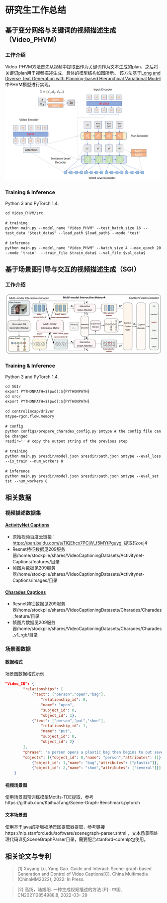 # 研究生工作总结

## 基于变分网络与关键词的视频描述生成（Video_PHVM）

### 工作介绍

Video-PHVM方法首先从视频中提取出作为关键词作为文本生成的plan，之后将关键词plan用于视频描述生成，具体的模型结构如图所示。
该方法基于[Long and Diverse Text Generation with Planning-based Hierarchical Variational Model](https://arxiv.org/abs/1908.06605)中PHVM模型进行实现。
![image](https://github.com/luxuyang6/work_summary_2019_2022/blob/master/Video_PHVM.png)

### Training & Inference
Python 3 and PyTorch 1.4.
```
cd Video_PHVM/src

# training
python main.py --model_name "Video_PHVM" --test_batch_size 16 --test_data "$test_data$" --load_path $load_path$ --mode 'test' 

# inference
python main.py --model_name "Video_PHVM" --batch_size 4 --max_epoch 20 --mode 'train'  --train_file $train_data$ --val_file $val_data$
```



## 基于场景图引导与交互的视频描述生成（SGI）

### 工作介绍
![image](https://github.com/luxuyang6/work_summary_2019_2022/blob/master/SGI.jpg)

### Training & Inference
Python 3 and PyTorch 1.4.
```
cd SGI/
export PYTHONPATH=$(pwd):${PYTHONPATH}
cd src/
export PYTHONPATH=$(pwd):${PYTHONPATH}

cd controlimcap/driver
mtype=rgcn.flow.memory 

# config
python configs/prepare_charades_config.py $mtype # the config file can be changed
resdir='' # copy the output string of the previous step

# training
python main.py $resdir/model.json $resdir/path.json $mtype --eval_loss --is_train --num_workers 8

# inference
python main.py $resdir/model.json $resdir/path.json $mtype --eval_set tst --num_workers 8
```

 


## 相关数据
### 视频描述数据集
#### [ActivityNet Captions](http://activity-net.org/download.html)
* 原始视频百度云链接：https://pan.baidu.com/s/11QEhcx7PCjW_f5MYtPguyg 
提取码:ouj4
* Resnet特征数据见209服务器/home/stockpile/shares/VideoCaptioningDatasets/Activitynet-Captions/features/目录
* 帧图片数据见209服务器/home/stockpile/shares/VideoCaptioningDatasets/Activitynet-Captions/images/目录

#### [Charades Captions](https://prior.allenai.org/projects/charades)
* Resnet特征数据见209服务器/home/stockpile/shares/VideoCaptioningDatasets/Charades/Charades_feature/目录
* 帧图片数据见209服务器/home/stockpile/shares/VideoCaptioningDatasets/Charades/Charades_v1_rgb/目录

### 场景图数据

#### 数据格式
场景图数据格式示例
```json
"Video_ID": {
        "relationships": [
            {"text": ["person","open","bag"],
                "relationship_id": 0,
                "name": "open",
                "subject_id": 0,
                "object_id": 1},
            {"text": ["person","put","shoe"],
                "relationship_id": 1,
                "name": "put",
                "subject_id": 0,
                "object_id": 2}
        ],
        "phrase": "a person opens a plastic bag then begins to put several shoes in it .",
        "objects": [{"object_id": 0,"name": "person","attributes": []},
            {"object_id": 1,"name": "bag","attributes": ["plastic"]},
            {"object_id": 2,"name": "shoe","attributes": ["several"]}]
    }
```
#### 视频场景图
使用场景图预训练模型Motifs-TDE提取，参考https://github.com/KaihuaTang/Scene-Graph-Benchmark.pytorch

#### 文本场景图
使用基于java的斯坦福场景图提取器提取，参考链接https://nlp.stanford.edu/software/scenegraph-parser.shtml ，文本场景图处理代码详见SceneGraphParser目录，需要配合stanford-corenlp包使用。

## 相关论文与专利
> [1] Xuyang Lu, Yang Gao. Guide and Interact: Scene-graph based Generation and Control
of Video Captions[C]. China Multimedia (ChinaMM2022), 2022: In Press.

> [2] 高扬，陆旭阳. 一种生成视频描述的方法 [P] : 中国, CN202110854988.8, 2022-03-
29



